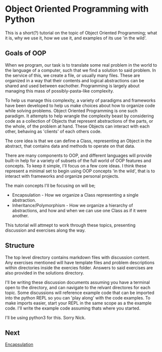 # Object Oriented Programming with Python
This is a short(?) tutorial on the topic of Object Oriented Programming; what it is, why we use it, how we use it, and examples of its use 'in the wild'.

## Goals of OOP
When we program, our task is to translate some real problem in the world to the language of a computer, such that we find a solution to said problem. In the service of this, we create a file, or usually many files. These are organized in a way that their contents and logical abstractions can be shared and used between eachother. Programming is largely about managing this mass of possibly-pasta-like complexity.

To help us manage this complexity, a variety of paradigms and frameworks have been developed to help us make choices about how to organize code while solving problems. Object Oriented Programming is one such paradigm. It attempts to help wrangle the complexity beast by considering code as a collection of Objects that represent abstractions of the parts, or the whole, of the problem at hand. These Objects can interact with each other, behaving as 'clients' of each others code. 

The core idea is that we can define a Class, representing an Object in the abstract, that contains data and methods to operate on that data. 

There are many components to OOP, and different languages will provide built-in help for a variety of subsets of the full world of OOP features and concepts. To keep it simple, I'll focus on a few core ideas. I think these represent a minimal set to begin using OOP concepts 'in the wild', that is to interact with frameworks and organize personal projects. 

The main concepts I'll be focusing on will be;

* Encapsulation - How we organize a Class representing a single abstraction.
* Inheritance/Polymorphism - How we organize a hierarchy of abstractions, and how and when we can use one Class as if it were another. 

This tutorial will attmept to work through these topics, presenting discussion and exercises along the way. 

## Structure
The top level directory contains markdown files with discussion content. Any exercises mentioned will have template files and problem descriptions within directories inside the exercies folder. Answers to said exercises are also provided in the solutions directory. 

I'll be writing these discussion documents assuming you have a terminal open to the directory, and can navigate to the relvant directores for each topic. Some discussions will reference example code that can be imported into the python REPL so you can 'play along' with the code examples. To make imports easier, start your REPL in the same scope as a the example code. I'll write the example code assuming thats where you started. 

I'll be using python3 for this. Sorry Nick. 

## Next
[Encapsulation](01_Encapsulation.md)